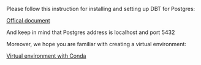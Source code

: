 
Please follow this instruction for installing and setting up DBT for Postgres:

[Offical document](https://docs.getdbt.com/docs/core/connect-data-platform/postgres-setup)

And keep in mind that Postgres address is localhost and port 5432

Moreover, we hope you are familiar with creating a virtual environment:

[Virtual environment with Conda](https://numdifftools.readthedocs.io/en/stable/how-to/create_virtual_env_with_conda.html)
